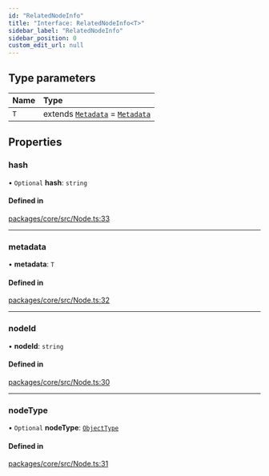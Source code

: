 ```yaml
---
id: "RelatedNodeInfo"
title: "Interface: RelatedNodeInfo<T>"
sidebar_label: "RelatedNodeInfo"
sidebar_position: 0
custom_edit_url: null
---
```


## Type parameters

| Name | Type                                                            |
| :--- | :-------------------------------------------------------------- |
| `T`  | extends [`Metadata`](../#metadata) = [`Metadata`](../#metadata) |

## Properties

### hash

• `Optional` **hash**: `string`

#### Defined in

[packages/core/src/Node.ts:33](https://github.com/run-llama/LlamaIndexTS/blob/3552de1/packages/core/src/Node.ts#L33)

---

### metadata

• **metadata**: `T`

#### Defined in

[packages/core/src/Node.ts:32](https://github.com/run-llama/LlamaIndexTS/blob/3552de1/packages/core/src/Node.ts#L32)

---

### nodeId

• **nodeId**: `string`

#### Defined in

[packages/core/src/Node.ts:30](https://github.com/run-llama/LlamaIndexTS/blob/3552de1/packages/core/src/Node.ts#L30)

---

### nodeType

• `Optional` **nodeType**: [`ObjectType`](../enums/ObjectType.md)

#### Defined in

[packages/core/src/Node.ts:31](https://github.com/run-llama/LlamaIndexTS/blob/3552de1/packages/core/src/Node.ts#L31)
